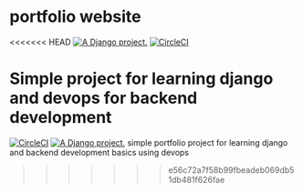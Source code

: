 # portfolio website
<<<<<<< HEAD
<a href="http://www.djangoproject.com/"><img src="https://www.djangoproject.com/m/img/badges/djangoproject120x25.gif" border="0" alt="A Django project." title="A Django project." /></a> [![CircleCI](https://circleci.com/gh/Muchogoc/portfolio/tree/master.svg?style=svg)](https://circleci.com/gh/Muchogoc/portfolio/tree/master)

Simple project for learning django and devops for backend development
=======
[![CircleCI](https://circleci.com/gh/Muchogoc/portfolio/tree/master.svg?style=svg)](https://circleci.com/gh/Muchogoc/portfolio/tree/master) <a href="http://www.djangoproject.com/"><img src="https://www.djangoproject.com/m/img/badges/djangoproject120x25.gif" border="0" alt="A Django project." title="A Django project." /></a>
simple portfolio project for learning django and backend development basics using devops
>>>>>>> e56c72a7f58b99fbeadeb069db51db481f626fae
